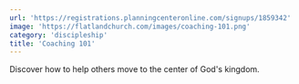 ```yaml
---
url: 'https://registrations.planningcenteronline.com/signups/1859342'
image: 'https://flatlandchurch.com/images/coaching-101.png'
category: 'discipleship'
title: 'Coaching 101'
---
```


Discover how to help others move to the center of God's kingdom.
